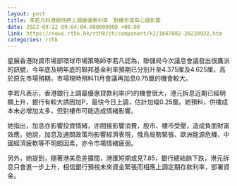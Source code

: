 ```yaml
---
layout: post
title: 李若凡料港銀快將上調最優惠利率　對樓市或有心理影響
date: 2022-09-22 09:04:04.000000000 +08:00
link: https://news.rthk.hk/rthk/ch/component/k2/1667882-20220922.htm
categories: rthk
---
```


星展香港財資市場部環球市場策略師李若凡認為，聯儲局今次議息會議發出很鷹派的訊號，今年底及明年底的聯邦基金利率預期已分別升至4.375厘及4.625厘，高於原先市場預期，市場現時預料11月會議再加息0.75厘的機會較大。

李若凡表示，香港銀行上調最優惠貸款利率(P)的機會很大，港元拆息近期已經明顯上升，銀行有較大誘因加P，最快今日上調，估計加幅0.25厘。她預料，供樓成本未必增加太多，但對樓市可能造成情緒影響。

她指出，加息亦影響投資情緒，亦間接影響消費，股市、樓市受壓，造成負面財富效應。她說，加息及通關政策均影響經濟表現，俄烏局勢緊張、歐洲能源危機、中國經濟疲軟等不明朗因素，亦令市場情緒疲弱。

另外，她提到，隨著港美息差擴闊，港匯短期或見7.85，銀行總結餘下跌，港元拆息只會進一步上升，相信銀行預視未來資金緊張而相應上調定期存款利率，部署資金。
